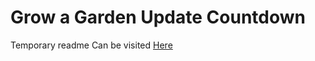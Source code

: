 ﻿# Grow a Garden Update Countdown

Temporary readme
Can be visited [Here](https://saintremys.github.io/GaG_Countdown/)
